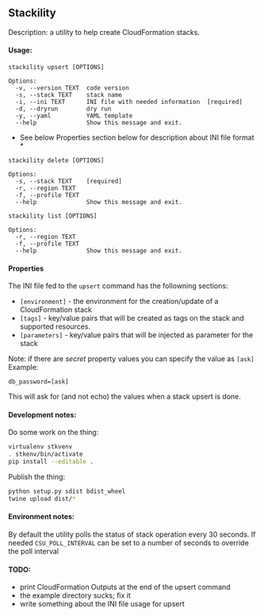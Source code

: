 ## Stackility
Description: a utility to help create CloudFormation stacks.

#### Usage:
```
stackility upsert [OPTIONS]

Options:
  -v, --version TEXT  code version
  -s, --stack TEXT    stack name
  -i, --ini TEXT      INI file with needed information  [required]
  -d, --dryrun        dry run
  -y, --yaml          YAML template
  --help              Show this message and exit.
```
* See below Properties section below for description about INI file format *

```
stackility delete [OPTIONS]

Options:
  -s, --stack TEXT    [required]
  -r, --region TEXT
  -f, --profile TEXT
  --help              Show this message and exit.
```

```
stackility list [OPTIONS]

Options:
  -r, --region TEXT
  -f, --profile TEXT
  --help              Show this message and exit.
```

#### Properties
The INI file fed to the ```upsert``` command has the followning sections:

* ```[environment]``` - the environment for the creation/update of a CloudFormation stack
* ```[tags]``` - key/value pairs that will be created as tags on the stack and supported resources.
* ```[parameters]``` - key/value pairs that will be injected as parameter for the stack


Note: if there are *secret* property values you can specify the value as ```[ask]```
Example:

```db_password=[ask]```

This will ask for (and not echo) the values when a stack upsert is done.

#### Development notes:

Do some work on the thing:
```bash
virtualenv stkvenv
. stkenv/bin/activate
pip install --editable .
```

Publish the thing:
```bash
python setup.py sdist bdist_wheel
twine upload dist/*
```

#### Environment notes:
By default the utility polls the status of stack operation every 30 seconds. If
needed ```CSU_POLL_INTERVAL``` can be set to a number of seconds to override the 
poll interval

#### TODO:

* print CloudFormation Outputs at the end of the upsert command
* the example directory sucks; fix it
* write something about the INI file usage for upsert
